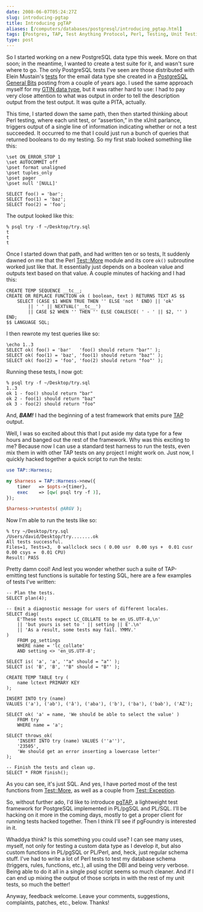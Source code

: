 ```yaml
--- 
date: 2008-06-07T05:24:27Z
slug: introducing-pgtap
title: Introducing pgTAP
aliases: [/computers/databases/postgresql/introducing_pgtap.html]
tags: [Postgres, TAP, Test Anything Protocol, Perl, Testing, Unit Testing]
type: post
---
```


So I started working on a new PostgreSQL data type this week. More on that soon;
in the meantime, I wanted to create a test suite for it, and wasn't sure where
to go. The only PostgreSQL tests I've seen are those distributed with Elein
Mustain's [tests] for the email data type she created in a [PostgreSQL General
Bits] posting from a couple of years ago. I used the same approach myself for my
[GTIN data type], but it was rather hard to use: I had to pay very close
attention to what was output in order to tell the description output from the
test output. It was quite a PITA, actually.

This time, I started down the same path, then then started thinking about Perl
testing, where each unit test, or “assertion,” in the xUnit parlance, triggers
output of a single line of information indicating whether or not a test
succeeded. It occurred to me that I could just run a bunch of queries that
returned booleans to do my testing. So my first stab looked something like this:

``` postgres
\set ON_ERROR_STOP 1
\set AUTOCOMMIT off
\pset format unaligned
\pset tuples_only
\pset pager
\pset null '[NULL]'

SELECT foo() = 'bar';
SELECT foo(1) = 'baz';
SELECT foo(2) = 'foo';
```

The output looked like this:

    % psql try -f ~/Desktop/try.sql
    t
    t
    t

Once I started down that path, and had written ten or so tests, It suddenly
dawned on me that the Perl [Test::More] module and its core `ok()` subroutine
worked just like that. It essentially just depends on a boolean value and
outputs text based on that value. A couple minutes of hacking and I had this:

``` postgres
CREATE TEMP SEQUENCE __tc__;
CREATE OR REPLACE FUNCTION ok ( boolean, text ) RETURNS TEXT AS $$
    SELECT (CASE $1 WHEN TRUE THEN '' ELSE 'not ' END) || 'ok'
        || ' ' || NEXTVAL('__tc__')
        || CASE $2 WHEN '' THEN '' ELSE COALESCE( ' - ' || $2, '' ) END;
$$ LANGUAGE SQL;
```

I then rewrote my test queries like so:

``` postgres
\echo 1..3
SELECT ok( foo() = 'bar'   'foo() should return "bar"' );
SELECT ok( foo(1) = 'baz', 'foo(1) should return "baz"' );
SELECT ok( foo(2) = 'foo', 'foo(2) should return "foo"' );
```

Running these tests, I now got:

    % psql try -f ~/Desktop/try.sql
    1..3
    ok 1 - foo() should return "bar"
    ok 2 - foo(1) should return "baz"
    ok 3 - foo(2) should return "foo"

And, ***BAM!*** I had the beginning of a test framework that emits pure [TAP]
output.

Well, I was so excited about this that I put aside my data type for a few hours
and banged out the rest of the framework. Why was this exciting to me? Because
now I can use a standard test harness to run the tests, even mix them in with
other TAP tests on any project I might work on. Just now, I quickly hacked
together a quick script to run the tests:

``` perl
use TAP::Harness;

my $harness = TAP::Harness->new({
    timer   => $opts->{timer},
    exec    => [qw( psql try -f )],
});

$harness->runtests( @ARGV );
```

Now I'm able to run the tests like so:

    % try ~/Desktop/try.sql        
    /Users/david/Desktop/try........ok   
    All tests successful.
    Files=1, Tests=3,  0 wallclock secs ( 0.00 usr  0.00 sys +  0.01 cusr  0.00 csys =  0.01 CPU)
    Result: PASS

Pretty damn cool! And lest you wonder whether such a suite of TAP-emitting test
functions is suitable for testing SQL, here are a few examples of tests I've
written:

``` postgres
-- Plan the tests.
SELECT plan(4);

-- Emit a diagnostic message for users of different locales.
SELECT diag(
    E'These tests expect LC_COLLATE to be en_US.UTF-8,\n'
    || 'but yours is set to ' || setting || E'.\n'
    || 'As a result, some tests may fail. YMMV.'
)
    FROM pg_settings
    WHERE name = 'lc_collate'
    AND setting <> 'en_US.UTF-8';

SELECT is( 'a', 'a', '"a" should = "a"' );
SELECT is( 'B', 'B', '"B" should = "B"' );

CREATE TEMP TABLE try (
    name lctext PRIMARY KEY
);

INSERT INTO try (name)
VALUES ('a'), ('ab'), ('â'), ('aba'), ('b'), ('ba'), ('bab'), ('AZ');

SELECT ok( 'a' = name, 'We should be able to select the value' )
    FROM try
    WHERE name = 'a';

SELECT throws_ok(
    'INSERT INTO try (name) VALUES (''a'')',
    '23505',
    'We should get an error inserting a lowercase letter'
);

-- Finish the tests and clean up.
SELECT * FROM finish();
```

As you can see, it's just SQL. And yes, I have ported most of the test functions
from [Test::More], as well as a couple from [Test::Exception].

So, without further ado, I'd like to introduce [pgTAP], a lightweight test
framework for PostgreSQL implemented in PL/pgSQL and PL/SQL. I'll be hacking on
it more in the coming days, mostly to get a proper client for running tests
hacked together. Then I think I'll see if pgFoundry is interested in it.

Whaddya think? Is this something you could use? I can see many uses, myself, not
only for testing a custom data type as I develop it, but also custom functions
in PL/pgSQL or PL/Perl, and, heck, just regular schema stuff. I've had to write
a lot of Perl tests to test my database schema (triggers, rules, functions,
etc.), all using the DBI and being very verbose. Being able to do it all in a
single psql script seems so much cleaner. And if I can end up mixing the output
of those scripts in with the rest of my unit tests, so much the better!

Anyway, feedback welcome. Leave your comments, suggestions, complaints, patches,
etc., below. Thanks!

  [tests]: http://www.varlena.com/GeneralBits/Tidbits/email_test.sql
    "Testing the email data type"
  [PostgreSQL General Bits]: http://www.varlena.com/GeneralBits/128.php
    "Base Type using Domains"
  [GTIN data type]: https://github.com/theory/gtin "GTIN data type project info"
  [Test::More]: https://metacpan.org/pod/Test::More "Test::More on CPAN"
  [TAP]: http://testanything.org/ "Test Anything Protocol"
  [Test::Exception]: https://metacpan.org/pod/Test::Exception
    "Test::Exception on CPAN"
  [pgTAP]: https://github.com/theory/pgtap/ "pgTAP Git repository"
